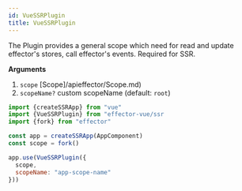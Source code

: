 ```yaml
---
id: VueSSRPlugin
title: VueSSRPlugin
---
```


The Plugin provides a general scope which need for read and update effector's stores, call effector's events. Required for SSR.

**Arguments**

1. `scope` [Scope]/apieffector/Scope.md)
2. `scopeName?` custom scopeName (default: `root`)

```js
import {createSSRApp} from "vue"
import {VueSSRPlugin} from "effector-vue/ssr
import {fork} from "effector"

const app = createSSRApp(AppComponent)
const scope = fork()

app.use(VueSSRPlugin({
  scope,
  scopeName: "app-scope-name"
}))
```

